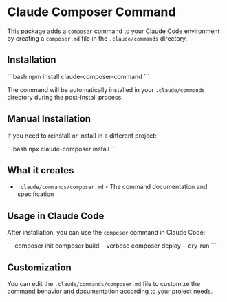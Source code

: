 # Claude Composer Command

This package adds a `composer` command to your Claude Code environment by creating a `composer.md` file in the `.claude/commands` directory.

## Installation

\`\`\`bash
npm install claude-composer-command
\`\`\`

The command will be automatically installed in your `.claude/commands` directory during the post-install process.

## Manual Installation

If you need to reinstall or install in a different project:

\`\`\`bash
npx claude-composer install
\`\`\`

## What it creates

- `.claude/commands/composer.md` - The command documentation and specification

## Usage in Claude Code

After installation, you can use the `composer` command in Claude Code:

\`\`\`
composer init
composer build --verbose
composer deploy --dry-run
\`\`\`

## Customization

You can edit the `.claude/commands/composer.md` file to customize the command behavior and documentation according to your project needs.
